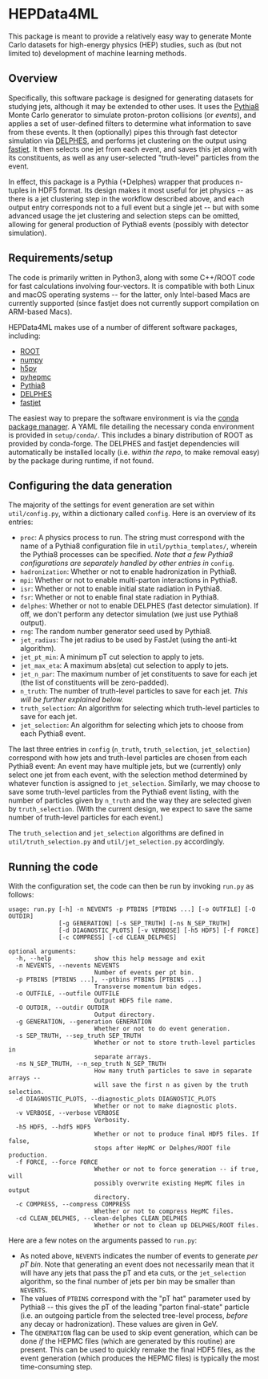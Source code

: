 # HEPData4ML

This package is meant to provide a relatively easy way to generate Monte Carlo datasets for high-energy physics (HEP) studies, such as (but not limited to) development of machine learning methods.

## Overview

Specifically, this software package is designed for generating datasets for studying jets, although it may be extended to other uses. It uses the [Pythia8](https://pythia.org) Monte Carlo generator to simulate proton-proton collisions (or *events*), and applies a set of user-defined filters to determine what information to save from these events. It then (optionally) pipes this through fast detector simulation via [DELPHES](https://cp3.irmp.ucl.ac.be/projects/delphes), and performs jet clustering on the output using [fastjet](http://fastjet.fr). It then selects one jet from each event, and saves this jet along with its constituents, as well as any user-selected "truth-level" particles from the event.

In effect, this package is a Pythia (+Delphes) wrapper that produces n-tuples in HDF5 format. Its design makes it most useful for jet physics -- as there is a jet clustering step in the workflow described above, and each output entry corresponds not to a full event but a single jet -- but with some advanced usage the jet clustering and selection steps can be omitted, allowing for general production of Pythia8 events (possibly with detector simulation).

## Requirements/setup

The code is primarily written in Python3, along with some C++/ROOT code for fast calculations involving four-vectors. It is compatible with both Linux and macOS operating systems -- for the latter, only Intel-based Macs are currently supported (since fastjet does not currently support compilation on ARM-based Macs).

HEPData4ML makes use of a number of different software packages, including:

- [ROOT](https://root.cern.ch)
- [numpy](https://numpy.org)
- [h5py](https://www.h5py.org)
- [pyhepmc](https://github.com/scikit-hep/pyhepmc)
- [Pythia8](https://pythia.org)
- [DELPHES](https://cp3.irmp.ucl.ac.be/projects/delphes)
- [fastjet](http://fastjet.fr)

The easiest way to prepare the software environment is via the [conda package manager](https://docs.conda.io/en/latest/). A YAML file detailing the necessary conda environment is provided in `setup/conda/`. This includes a binary distribution of ROOT as provided by conda-forge. The DELPHES and fastjet dependencies will automatically be installed locally (i.e. *within the repo*, to make removal easy) by the package during runtime, if not found.

## Configuring the data generation
The majority of the settings for event generation are set within `util/config.py`, within a dictionary called `config`. Here is an overview of its entries:

- `proc`: A physics process to run. The string must correspond with the name of a Pythia8 configuration file in `util/pythia_templates/`, wherein the Pythia8 processes can be specified. *Note that a few Pythia8 configurations are separately handled by other entries in* `config`.
- `hadronization`: Whether or not to enable hadronization in Pythia8.
- `mpi`: Whether or not to enable multi-parton interactions in Pythia8.
- `isr`: Whether or not to enable initial state radiation in Pythia8.
- `fsr`: Whether or not to enable final state radiation in Pythia8.
- `delphes`: Whether or not to enable DELPHES (fast detector simulation). If off, we don't perform any detector simulation (we just use Pythia8 output).
- `rng`: The random number generator seed used by Pythia8.
- `jet_radius`: The jet radius to be used by FastJet (using the anti-kt algorithm).
- `jet_pt_min`: A minimum pT cut selection to apply to jets.
- `jet_max_eta`: A maximum abs(eta) cut selection to apply to jets.
- `jet_n_par`: The maximum number of jet constituents to save for each jet (the list of constituents will be zero-padded).
- `n_truth`: The number of truth-level particles to save for each jet. *This will be further explained below.*
- `truth_selection`: An algorithm for selecting which truth-level particles to save for each jet.
- `jet_selection`: An algorithm for selecting which jets to choose from each Pythia8 event.

The last three entries in `config` (`n_truth`, `truth_selection`, `jet_selection`) correspond with how jets and truth-level particles are chosen from each Pythia8 event: An event may have multiple jets, but we (currently) only select one jet from each event, with the selection method determined by whatever function is assigned to `jet_selection`. Similarly, we may choose to save some truth-level particles from the Pythia8 event listing, with the number of particles given by `n_truth` and the way they are selected given by `truth_selection`. (With the current design, we expect to save the same number of truth-level particles for each event.)

The `truth_selection` and `jet_selection` algorithms are defined in `util/truth_selection.py` and `util/jet_selection.py` accordingly.

## Running the code

With the configuration set, the code can then be run by invoking `run.py` as follows:

```
usage: run.py [-h] -n NEVENTS -p PTBINS [PTBINS ...] [-o OUTFILE] [-O OUTDIR]
              [-g GENERATION] [-s SEP_TRUTH] [-ns N_SEP_TRUTH]
              [-d DIAGNOSTIC_PLOTS] [-v VERBOSE] [-h5 HDF5] [-f FORCE]
              [-c COMPRESS] [-cd CLEAN_DELPHES]

optional arguments:
  -h, --help            show this help message and exit
  -n NEVENTS, --nevents NEVENTS
                        Number of events per pt bin.
  -p PTBINS [PTBINS ...], --ptbins PTBINS [PTBINS ...]
                        Transverse momentum bin edges.
  -o OUTFILE, --outfile OUTFILE
                        Output HDF5 file name.
  -O OUTDIR, --outdir OUTDIR
                        Output directory.
  -g GENERATION, --generation GENERATION
                        Whether or not to do event generation.
  -s SEP_TRUTH, --sep_truth SEP_TRUTH
                        Whether or not to store truth-level particles in
                        separate arrays.
  -ns N_SEP_TRUTH, --n_sep_truth N_SEP_TRUTH
                        How many truth particles to save in separate arrays --
                        will save the first n as given by the truth selection.
  -d DIAGNOSTIC_PLOTS, --diagnostic_plots DIAGNOSTIC_PLOTS
                        Whether or not to make diagnostic plots.
  -v VERBOSE, --verbose VERBOSE
                        Verbosity.
  -h5 HDF5, --hdf5 HDF5
                        Whether or not to produce final HDF5 files. If false,
                        stops after HepMC or Delphes/ROOT file production.
  -f FORCE, --force FORCE
                        Whether or not to force generation -- if true, will
                        possibly overwrite existing HepMC files in output
                        directory.
  -c COMPRESS, --compress COMPRESS
                        Whether or not to compress HepMC files.
  -cd CLEAN_DELPHES, --clean-delphes CLEAN_DELPHES
                        Whether or not to clean up DELPHES/ROOT files.
```
Here are a few notes on the arguments passed to `run.py`:

- As noted above, `NEVENTS` indicates the number of events to generate *per pT bin*. Note that generating an event does not necessarily mean that it will have any jets that pass the pT and eta cuts, or the `jet_selection` algorithm, so the final number of jets per bin may be smaller than `NEVENTS`.
- The values of `PTBINS` correspond with the "pT hat" parameter used by Pythia8 -- this gives the pT of the leading "parton final-state" particle (i.e. an outgoing particle from the selected tree-level process, *before* any decay or hadronization). These values are given in GeV.
- The `GENERATION` flag can be used to skip event generation, which can be done *if* the HEPMC files (which are generated by this routine) are present. This can be used to quickly remake the final HDF5 files, as the event generation (which produces the HEPMC files) is typically the most time-consuming step.